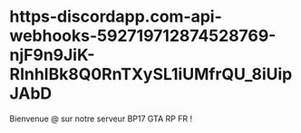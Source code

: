 # https-discordapp.com-api-webhooks-592719712874528769-njF9n9JiK-RInhIBk8Q0RnTXySL1iUMfrQU_8iUipJAbD
Bienvenue @ sur notre serveur BP17 GTA RP FR !
